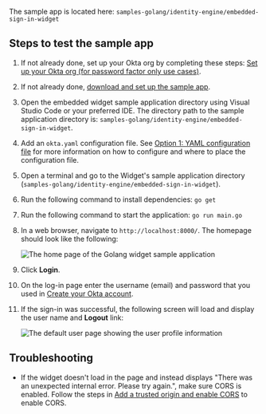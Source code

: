 The sample app is located here: `samples-golang/identity-engine/embedded-sign-in-widget`

## Steps to test the sample app

1. If not already done, set up your Okta org by completing these steps: [Set up your Okta org (for password factor only use cases)](/docs/guides/oie-embedded-common-org-setup/go/main/#set-up-your-okta-org-for-password-factor-only-use-cases).
1. If not already done, [download and set up the sample app](/docs/guides/oie-embedded-common-download-setup-app/go/main/).
1. Open the embedded widget sample application directory using Visual Studio Code or
   your preferred IDE. The directory path to the sample application directory is: `samples-golang/identity-engine/embedded-sign-in-widget`.
1. Add an `okta.yaml` configuration file. See [Option 1: YAML configuration file](/docs/guides/oie-embedded-common-download-setup-app/go/main/#option-1-configuration-file) for more information on how to configure and where to place the configuration file.
1. Open a terminal and go to the Widget's sample application directory (`samples-golang/identity-engine/embedded-sign-in-widget`).
1. Run the following command to install dependencies: `go get`
1. Run the following command to start the application: `go run main.go`
1. In a web browser, navigate to `http://localhost:8000/`. The homepage should look like the following:

   <div class="common-image-format">

    ![The home page of the Golang widget sample application](/img/oie-embedded-sdk/oie-embedded-widget-golang-sample-app-home-page.png)

   </div>

1. Click **Login**.
1. On the log-in page enter the username (email) and password that you used in
[Create your Okta account](/docs/guides/oie-embedded-common-org-setup/go/main/#create-your-okta-account).
1. If the sign-in was successful, the following screen will load and display the user name and
   **Logout** link:

   <div class="common-image-format">

    ![The default user page showing the user profile information](/img/oie-embedded-sdk/oie-embedded-widget-golang-sample-app-user-default-page.png)

   </div>

## Troubleshooting

* If the widget doesn't load in the page and instead displays "There was an unexpected internal error. Please try again.", make sure CORS is enabled. Follow the steps in [Add a trusted origin and enable CORS](/docs/guides/oie-embedded-common-org-setup/go/main/#step-3-add-a-trusted-origin-and-enable-cors) to enable CORS.
